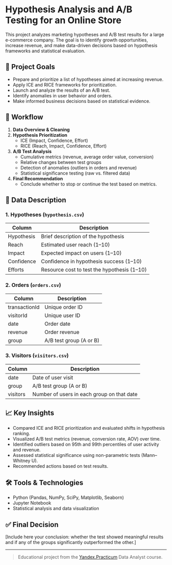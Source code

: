 # Hypothesis Analysis and A/B Testing for an Online Store

This project analyzes marketing hypotheses and A/B test results for a large e-commerce company. The goal is to identify growth opportunities, increase revenue, and make data-driven decisions based on hypothesis frameworks and statistical evaluation.

## 📌 Project Goals

- Prepare and prioritize a list of hypotheses aimed at increasing revenue.
- Apply ICE and RICE frameworks for prioritization.
- Launch and analyze the results of an A/B test.
- Identify anomalies in user behavior and orders.
- Make informed business decisions based on statistical evidence.

## 🧭 Workflow

1. **Data Overview & Cleaning**
2. **Hypothesis Prioritization**
   - ICE (Impact, Confidence, Effort)
   - RICE (Reach, Impact, Confidence, Effort)
3. **A/B Test Analysis**
   - Cumulative metrics (revenue, average order value, conversion)
   - Relative changes between test groups
   - Detection of anomalies (outliers in orders and revenue)
   - Statistical significance testing (raw vs. filtered data)
4. **Final Recommendation**
   - Conclude whether to stop or continue the test based on metrics.

## 📂 Data Description

### 1. Hypotheses (`hypothesis.csv`)
| Column       | Description                                  |
|--------------|----------------------------------------------|
| Hypothesis   | Brief description of the hypothesis          |
| Reach        | Estimated user reach (1–10)                  |
| Impact       | Expected impact on users (1–10)              |
| Confidence   | Confidence in hypothesis success (1–10)      |
| Efforts      | Resource cost to test the hypothesis (1–10)  |

### 2. Orders (`orders.csv`)
| Column         | Description                                |
|----------------|--------------------------------------------|
| transactionId  | Unique order ID                            |
| visitorId      | Unique user ID                             |
| date           | Order date                                 |
| revenue        | Order revenue                              |
| group          | A/B test group (A or B)                    |

### 3. Visitors (`visitors.csv`)
| Column   | Description                                      |
|----------|--------------------------------------------------|
| date     | Date of user visit                               |
| group    | A/B test group (A or B)                          |
| visitors | Number of users in each group on that date       |

## 📈 Key Insights

- Compared ICE and RICE prioritization and evaluated shifts in hypothesis ranking.
- Visualized A/B test metrics (revenue, conversion rate, AOV) over time.
- Identified outliers based on 95th and 99th percentiles of user activity and revenue.
- Assessed statistical significance using non-parametric tests (Mann–Whitney U).
- Recommended actions based on test results.

## 🛠️ Tools & Technologies

- Python (Pandas, NumPy, SciPy, Matplotlib, Seaborn)
- Jupyter Notebook
- Statistical analysis and data visualization

## ✅ Final Decision

[Include here your conclusion: whether the test showed meaningful results and if any of the groups significantly outperformed the other.]

---

> Educational project from the [Yandex.Practicum](https://practicum.yandex.ru) Data Analyst course.
